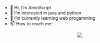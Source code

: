 - 👋 Hi, I’m AminScript
- 👀 I’m interested in java and python
- 🌱 I’m currently learning web progamming
- 📫 How to reach me:

<p align='center'>
  <a href="mailto:aminfarid1234@gmail.com">
    <img src="https://img.shields.io/badge/Gmail-D14836?style=for-the-badge&logo=gmail&logoColor=white" />
  </a>&nbsp;&nbsp;
  
</p>

